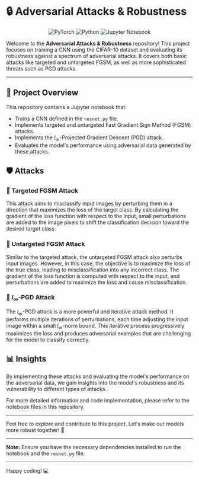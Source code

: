 # 🔒 Adversarial Attacks & Robustness

<p align="center">
  <img src="https://img.shields.io/badge/PyTorch-%23EE4C2C.svg?style=for-the-badge&logo=PyTorch&logoColor=white" alt="PyTorch">
  <img src="https://img.shields.io/badge/python-3670A0?style=for-the-badge&logo=python&logoColor=ffdd54" alt="Python">
  <img src="https://img.shields.io/badge/Jupyter-F37626.svg?&style=for-the-badge&logo=Jupyter&logoColor=white" alt="Jupyter Notebook">
</p>
<p align="center">

Welcome to the **Adversarial Attacks & Robustness** repository! This project focuses on training a CNN using the CIFAR-10 dataset and evaluating its robustness against a spectrum of adversarial attacks. It covers both basic attacks like targeted and untargeted FGSM, as well as more sophisticated threats such as PGD attacks.

---

## 📂 Project Overview

This repository contains a Jupyter notebook that:
- Trains a CNN defined in the `resnet.py` file.
- Implements targeted and untargeted Fast Gradient Sign Method (FGSM) attacks.
- Implements the $l_{∞}$-Projected Gradient Descent (PGD) attack.
- Evaluates the model's performance using adversarial data generated by these attacks.

## 🛡️ Attacks

### 🎯 Targeted FGSM Attack
This attack aims to misclassify input images by perturbing them in a direction that maximizes the loss of the target class. By calculating the gradient of the loss function with respect to the input, small perturbations are added to the image pixels to shift the classification decision toward the desired target class.

### 🚫 Untargeted FGSM Attack
Similar to the targeted attack, the untargeted FGSM attack also perturbs input images. However, in this case, the objective is to maximize the loss of the true class, leading to misclassification into any incorrect class. The gradient of the loss function is computed with respect to the input, and perturbations are added to maximize the loss and cause misclassification.

### 🔄 $l_{∞}$-PGD Attack
The $l_{∞}$-PGD attack is a more powerful and iterative attack method. It performs multiple iterations of perturbations, each time adjusting the input image within a small $l_{∞}$-norm bound. This iterative process progressively maximizes the loss and produces adversarial examples that are challenging for the model to classify correctly.

## 📊 Insights
By implementing these attacks and evaluating the model's performance on the adversarial data, we gain insights into the model's robustness and its vulnerability to different types of attacks.

For more detailed information and code implementation, please refer to the notebook files in this repository.

---

Feel free to explore and contribute to this project. Let's make our models more robust together! 🚀

---

**Note:** Ensure you have the necessary dependencies installed to run the notebook and the `resnet.py` file.

---

Happy coding! 💻
